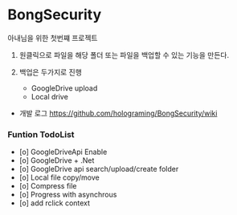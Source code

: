 # BongSecurity


아내님을 위한 첫번쨰 프로젝트

1. 원클릭으로 파일을 해당 폴더 또는 파일을 백업할 수 있는 기능을 만든다.

2. 백업은 두가지로 진행
    - GoogleDrive upload
    - Local drive
    
    
- 개발 로그 <https://github.com/holograming/BongSecurity/wiki>  

### Funtion TodoList  
- [o] GoogleDriveApi Enable   
- [o] GoogleDrive + .Net   
- [o] GoogleDrive api search/upload/create folder  
- [o] Local file copy/move
- [o] Compress file  
- [o] Progress with asynchrous  
- [o] add rclick context


